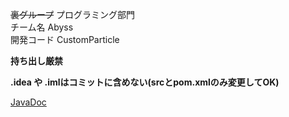~~裏グループ~~ プログラミング部門  
チーム名 Abyss   
開発コード CustomParticle  

**持ち出し厳禁** 

**.idea や .imlはコミットに含めない(srcとpom.xmlのみ変更してOK)** 

[JavaDoc](https://team-abyss.github.io/CustomParticle/) 
